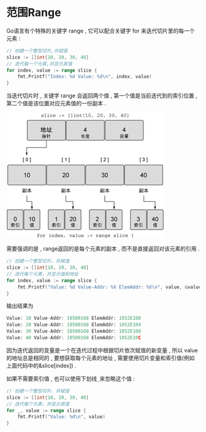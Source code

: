 # 范围Range

Go语言有个特殊的关键字 range , 它可以配合关键字 for 来迭代切片里的每一个元素 :

```go
// 创建一个整型切片,并赋值
slice := []int{10, 20, 30, 40}
// 迭代每一个元素,并显示其值
for index, value := range slice {
    fmt.Printf("Index: %d Value: %d\n", index, value)
}
```

当迭代切片时 , 关键字 range 会返回两个值 , 第一个值是当前迭代到的索引位置 , 第二个值是该位置对应元素值的一份副本 .

![](/assets/range.png)

需要强调的是 , range返回的是每个元素的副本 , 而不是直接返回对该元素的引用 . 

```go
// 创建一个整型切片，并赋值
slice := []int{10, 20, 30, 40}
// 迭代每个元素，并显示值和地址
for index, value := range slice {
    fmt.Printf("Value: %d Value-Addr: %X ElemAddr: %X\n", value, &value, &slice[index])
}
```

输出结果为

```go
Value: 10 Value-Addr: 10500168 ElemAddr: 1052E100
Value: 20 Value-Addr: 10500168 ElemAddr: 1052E104
Value: 30 Value-Addr: 10500168 ElemAddr: 1052E108
Value: 40 Value-Addr: 10500168 ElemAddr: 1052E10C
```

因为迭代返回的变量是一个在迭代过程中根据切片依次赋值的新变量 , 所以 value 的地址总是相同的 , 要想获取每个元素的地址 , 需要使用切片变量和索引值\(例如上面代码中的&slice\[index\]\) . 

如果不需要索引值 , 也可以使用下划线`_`来忽略这个值 : 

```go
// 创建一个整型切片，并赋值
slice := []int{10, 20, 30, 40}
// 迭代每个元素，并显示其值
for _, value := range slice {
    fmt.Printf("Value: %d\n", value)
}
```



